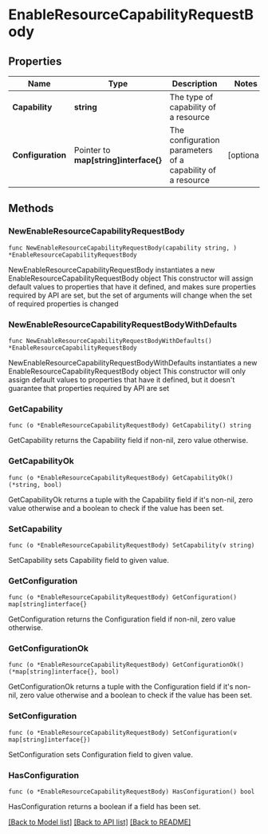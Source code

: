 # EnableResourceCapabilityRequestBody

## Properties

Name | Type | Description | Notes
------------ | ------------- | ------------- | -------------
**Capability** | **string** | The type of capability of a resource | 
**Configuration** | Pointer to **map[string]interface{}** | The configuration parameters of a capability of a resource | [optional] 

## Methods

### NewEnableResourceCapabilityRequestBody

`func NewEnableResourceCapabilityRequestBody(capability string, ) *EnableResourceCapabilityRequestBody`

NewEnableResourceCapabilityRequestBody instantiates a new EnableResourceCapabilityRequestBody object
This constructor will assign default values to properties that have it defined,
and makes sure properties required by API are set, but the set of arguments
will change when the set of required properties is changed

### NewEnableResourceCapabilityRequestBodyWithDefaults

`func NewEnableResourceCapabilityRequestBodyWithDefaults() *EnableResourceCapabilityRequestBody`

NewEnableResourceCapabilityRequestBodyWithDefaults instantiates a new EnableResourceCapabilityRequestBody object
This constructor will only assign default values to properties that have it defined,
but it doesn't guarantee that properties required by API are set

### GetCapability

`func (o *EnableResourceCapabilityRequestBody) GetCapability() string`

GetCapability returns the Capability field if non-nil, zero value otherwise.

### GetCapabilityOk

`func (o *EnableResourceCapabilityRequestBody) GetCapabilityOk() (*string, bool)`

GetCapabilityOk returns a tuple with the Capability field if it's non-nil, zero value otherwise
and a boolean to check if the value has been set.

### SetCapability

`func (o *EnableResourceCapabilityRequestBody) SetCapability(v string)`

SetCapability sets Capability field to given value.


### GetConfiguration

`func (o *EnableResourceCapabilityRequestBody) GetConfiguration() map[string]interface{}`

GetConfiguration returns the Configuration field if non-nil, zero value otherwise.

### GetConfigurationOk

`func (o *EnableResourceCapabilityRequestBody) GetConfigurationOk() (*map[string]interface{}, bool)`

GetConfigurationOk returns a tuple with the Configuration field if it's non-nil, zero value otherwise
and a boolean to check if the value has been set.

### SetConfiguration

`func (o *EnableResourceCapabilityRequestBody) SetConfiguration(v map[string]interface{})`

SetConfiguration sets Configuration field to given value.

### HasConfiguration

`func (o *EnableResourceCapabilityRequestBody) HasConfiguration() bool`

HasConfiguration returns a boolean if a field has been set.


[[Back to Model list]](../README.md#documentation-for-models) [[Back to API list]](../README.md#documentation-for-api-endpoints) [[Back to README]](../README.md)


